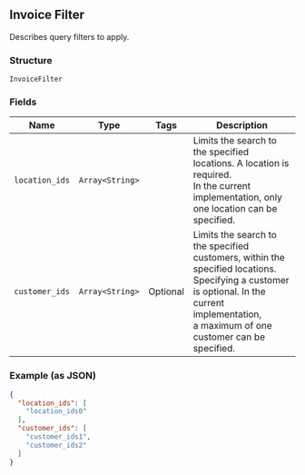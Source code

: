 ## Invoice Filter

Describes query filters to apply.

### Structure

`InvoiceFilter`

### Fields

| Name | Type | Tags | Description |
|  --- | --- | --- | --- |
| `location_ids` | `Array<String>` |  | Limits the search to the specified locations. A location is required. <br>In the current implementation, only one location can be specified. |
| `customer_ids` | `Array<String>` | Optional | Limits the search to the specified customers, within the specified locations. <br>Specifying a customer is optional. In the current implementation, <br>a maximum of one customer can be specified. |

### Example (as JSON)

```json
{
  "location_ids": [
    "location_ids0"
  ],
  "customer_ids": [
    "customer_ids1",
    "customer_ids2"
  ]
}
```

